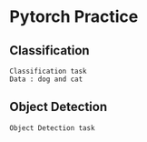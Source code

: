 # Pytorch Practice
## Classification
    Classification task 
    Data : dog and cat

## Object Detection
    Object Detection task